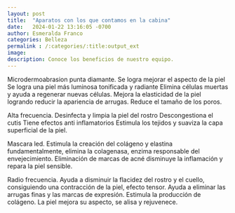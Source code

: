 ```yaml
---
layout: post
title:  "Aparatos con los que contamos en la cabina"
date:   2024-01-22 13:16:05 -0700
author: Esmeralda Franco
categories: Belleza
permalink : /:categories/:title:output_ext
image: 
description: Conoce los beneficios de nuestro equipo. 
---
```


Microdermoabrasion punta diamante.
Se logra mejorar el aspecto de la piel
Se logra una piel más luminosa tonificada y radiante
Elimina células muertas y ayuda a regenerar nuevas células.
Mejora la elasticidad de la piel logrando reducir la apariencia de arrugas.
Reduce el tamaño de los poros.

Alta frecuencia.
Desinfecta y limpia la piel del rostro
Descongestiona el cutis
Tiene efectos anti inflamatorios
Estimula los tejidos y suaviza la capa superficial de la piel.

Mascara led.
Estimula la creación del colágeno y elastina fundamentalmente, elimina la colagenasa, enzima responsable del envejecimiento. Eliminación de marcas de acné disminuye la inflamación y repara la piel sensible.

Radio frecuencia.
Ayuda a disminuir la flacidez del rostro y el cuello, consiguiendo una contracción de la piel, efecto tensor.
Ayuda a eliminar las arrugas finas y las marcas de expresión.
Estimula la producción de colágeno.
La piel mejora su aspecto, se alisa y rejuvenece.
